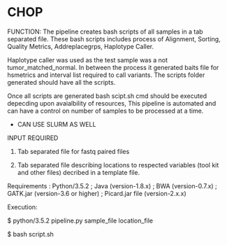 # CHOP

FUNCTION: The pipeline creates bash scripts of all samples in a tab separated file. These bash scripts includes process of Alignment, Sorting, Quality Metrics, Addreplacegrps, Haplotype Caller.

Haplotype caller was used as the test sample was a not tumor_matched_normal. In between the process it generated baits file for hsmetrics and interval list required to call variants. The scripts folder generated should have all the scripts. 

Once all scripts are generated bash scipt.sh cmd should be executed depecding upon avaialbility of resources, This pipeline is automated and can have a control on number of samples to be processed at a time.
* CAN USE SLURM AS WELL

INPUT REQUIRED 
1. Tab separated file for fastq paired files
             
2. Tab separated file describing locations to respected variables (tool kit and other files) decribed in a template file.

Requirements :
Python/3.5.2 ; 
Java (version-1.8.x) ; 
BWA (version-0.7.x) ; 
GATK.jar (version-3.6 or higher) ; 
Picard.jar file (version-2.x.x)

Execution:
    
$ python/3.5.2 pipeline.py sample_file location_file

$ bash script.sh
